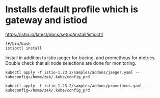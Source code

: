 # Installs default profile which is gateway and istiod
https://istio.io/latest/docs/setup/install/istioctl/
```
!#/bin/bash
istioctl install 
```

Install in addition to istio jaeger for tracing, and prometheus for metrics.
Double check that all node selections are done for monitoring.

```
kubectl apply -f istio-1.23.2/samples/addons/jaeger.yaml --kubeconfig=/home/zek/.kube/config_prd

kubectl apply -f istio-1.23.2/samples/addons/prometheus.yaml --kubeconfig=/home/zek/.kube/config_prd
```




